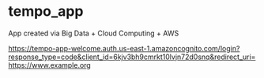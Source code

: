 # tempo_app
App created via Big Data + Cloud Computing + AWS 



https://tempo-app-welcome.auth.us-east-1.amazoncognito.com/login?response_type=code&client_id=6kjv3bh9cmrkt10lvjn72d0snq&redirect_uri=https://www.example.org

